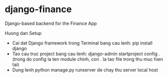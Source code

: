 # django-finance
Django-based backend for the Finance App


Huong dan Setup
- Cai dat Django framework trong Terminal bang cau lenh: pip install django 
- Tao cau truc project bang cau lenh: django-admin startproject config . (trong do config la ten module chinh, con . la tao file trong thu muc hien tai)
- Dung lenh python manage.py runserver de chay thu server local host

